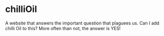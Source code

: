 # chilliOil
   A website that answers the important question that plaguees us. Can I add chilli Oil to this?
   More often than not, the answer is YES!
